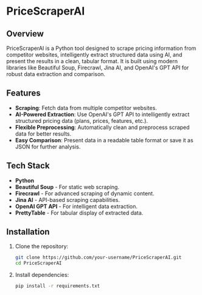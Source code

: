 # PriceScraperAI

## Overview
PriceScraperAI is a Python tool designed to scrape pricing information from competitor websites, intelligently extract structured data using AI, and present the results in a clean, tabular format. It is built using modern libraries like Beautiful Soup, Firecrawl, Jina AI, and OpenAI's GPT API for robust data extraction and comparison.

## Features
- **Scraping**: Fetch data from multiple competitor websites.
- **AI-Powered Extraction**: Use OpenAI's GPT API to intelligently extract structured pricing data (plans, prices, features, etc.).
- **Flexible Preprocessing**: Automatically clean and preprocess scraped data for better results.
- **Easy Comparison**: Present data in a readable table format or save it as JSON for further analysis.

## Tech Stack
- **Python**
- **Beautiful Soup** - For static web scraping.
- **Firecrawl** - For advanced scraping of dynamic content.
- **Jina AI** - API-based scraping capabilities.
- **OpenAI GPT API** - For intelligent data extraction.
- **PrettyTable** - For tabular display of extracted data.

## Installation
1. Clone the repository:
   ```bash
   git clone https://github.com/your-username/PriceScraperAI.git
   cd PriceScraperAI

2. Install dependencies:
   ```bash
   pip install -r requirements.txt
